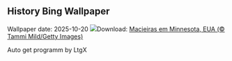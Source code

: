 ## History Bing Wallpaper
Wallpaper date: 2025-10-20
![](https://www.bing.com/th?id=OHR.AppleHarvest_PT-BR5524058975_UHD.jpg&w=1000)Download: [Macieiras em Minnesota, EUA (© Tammi Mild/Getty Images)](https://www.bing.com/th?id=OHR.AppleHarvest_PT-BR5524058975_UHD.jpg)

Auto get programm by LtgX

